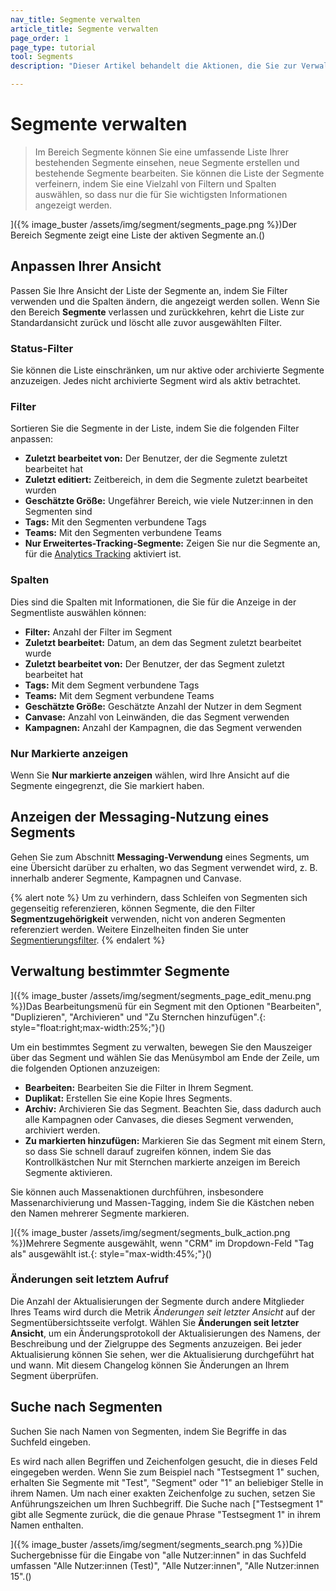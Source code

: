 ```yaml
---
nav_title: Segmente verwalten
article_title: Segmente verwalten
page_order: 1
page_type: tutorial
tool: Segments
description: "Dieser Artikel behandelt die Aktionen, die Sie zur Verwaltung Ihrer Segmente durchführen können, z. B. das Filtern einer Liste von Segmenten, das Erstellen von Segmenten und das Bearbeiten von Segmenten."

---
```


# Segmente verwalten

> Im Bereich Segmente können Sie eine umfassende Liste Ihrer bestehenden Segmente einsehen, neue Segmente erstellen und bestehende Segmente bearbeiten. Sie können die Liste der Segmente verfeinern, indem Sie eine Vielzahl von Filtern und Spalten auswählen, so dass nur die für Sie wichtigsten Informationen angezeigt werden.

]({% image_buster /assets/img/segment/segments_page.png %})Der Bereich Segmente zeigt eine Liste der aktiven Segmente an.()

## Anpassen Ihrer Ansicht

Passen Sie Ihre Ansicht der Liste der Segmente an, indem Sie Filter verwenden und die Spalten ändern, die angezeigt werden sollen. Wenn Sie den Bereich **Segmente** verlassen und zurückkehren, kehrt die Liste zur Standardansicht zurück und löscht alle zuvor ausgewählten Filter.

### Status-Filter

Sie können die Liste einschränken, um nur aktive oder archivierte Segmente anzuzeigen. Jedes nicht archivierte Segment wird als aktiv betrachtet.

### Filter

Sortieren Sie die Segmente in der Liste, indem Sie die folgenden Filter anpassen:
- **Zuletzt bearbeitet von:** Der Benutzer, der die Segmente zuletzt bearbeitet hat
- **Zuletzt editiert:** Zeitbereich, in dem die Segmente zuletzt bearbeitet wurden
- **Geschätzte Größe:** Ungefährer Bereich, wie viele Nutzer:innen in den Segmenten sind
- **Tags:** Mit den Segmenten verbundene Tags
- **Teams:** Mit den Segmenten verbundene Teams
- **Nur Erweitertes-Tracking-Segmente:** Zeigen Sie nur die Segmente an, für die [Analytics Tracking]({{site.baseurl}}/user_guide/data_and_analytics/tracking/segment_analytics_tracking#segment-analytics-tracking) aktiviert ist.

### Spalten

Dies sind die Spalten mit Informationen, die Sie für die Anzeige in der Segmentliste auswählen können:
- **Filter:** Anzahl der Filter im Segment
- **Zuletzt bearbeitet:** Datum, an dem das Segment zuletzt bearbeitet wurde
- **Zuletzt bearbeitet von:** Der Benutzer, der das Segment zuletzt bearbeitet hat
- **Tags:** Mit dem Segment verbundene Tags
- **Teams:** Mit dem Segment verbundene Teams
- **Geschätzte Größe:** Geschätzte Anzahl der Nutzer in dem Segment
- **Canvase:** Anzahl von Leinwänden, die das Segment verwenden
- **Kampagnen:** Anzahl der Kampagnen, die das Segment verwenden

### Nur Markierte anzeigen

Wenn Sie **Nur markierte anzeigen** wählen, wird Ihre Ansicht auf die Segmente eingegrenzt, die Sie markiert haben.

## Anzeigen der Messaging-Nutzung eines Segments

Gehen Sie zum Abschnitt **Messaging-Verwendung** eines Segments, um eine Übersicht darüber zu erhalten, wo das Segment verwendet wird, z. B. innerhalb anderer Segmente, Kampagnen und Canvase.

{% alert note %}
Um zu verhindern, dass Schleifen von Segmenten sich gegenseitig referenzieren, können Segmente, die den Filter **Segmentzugehörigkeit** verwenden, nicht von anderen Segmenten referenziert werden. Weitere Einzelheiten finden Sie unter [Segmentierungsfilter]({{site.baseurl}}/user_guide/engagement_tools/segments/segmentation_filters/).
{% endalert %}

## Verwaltung bestimmter Segmente

]({% image_buster /assets/img/segment/segments_page_edit_menu.png %})Das Bearbeitungsmenü für ein Segment mit den Optionen "Bearbeiten", "Duplizieren", "Archivieren" und "Zu Sternchen hinzufügen".{: style="float:right;max-width:25%;"}()

Um ein bestimmtes Segment zu verwalten, bewegen Sie den Mauszeiger über das Segment und wählen Sie das Menüsymbol am Ende der Zeile, um die folgenden Optionen anzuzeigen:
- **Bearbeiten:** Bearbeiten Sie die Filter in Ihrem Segment.
- **Duplikat:** Erstellen Sie eine Kopie Ihres Segments.
- **Archiv:** Archivieren Sie das Segment. Beachten Sie, dass dadurch auch alle Kampagnen oder Canvases, die dieses Segment verwenden, archiviert werden.
- **Zu markierten hinzufügen:** Markieren Sie das Segment mit einem Stern, so dass Sie schnell darauf zugreifen können, indem Sie das Kontrollkästchen Nur mit Sternchen markierte anzeigen im Bereich Segmente aktivieren.
 
Sie können auch Massenaktionen durchführen, insbesondere Massenarchivierung und Massen-Tagging, indem Sie die Kästchen neben den Namen mehrerer Segmente markieren.

]({% image_buster /assets/img/segment/segments_bulk_action.png %})Mehrere Segmente ausgewählt, wenn "CRM" im Dropdown-Feld "Tag als" ausgewählt ist.{: style="max-width:45%;"}()

### Änderungen seit letztem Aufruf

Die Anzahl der Aktualisierungen der Segmente durch andere Mitglieder Ihres Teams wird durch die Metrik *Änderungen seit letzter Ansicht* auf der Segmentübersichtsseite verfolgt. Wählen Sie **Änderungen seit letzter Ansicht**, um ein Änderungsprotokoll der Aktualisierungen des Namens, der Beschreibung und der Zielgruppe des Segments anzuzeigen. Bei jeder Aktualisierung können Sie sehen, wer die Aktualisierung durchgeführt hat und wann. Mit diesem Changelog können Sie Änderungen an Ihrem Segment überprüfen.

## Suche nach Segmenten
Suchen Sie nach Namen von Segmenten, indem Sie Begriffe in das Suchfeld eingeben. 

Es wird nach allen Begriffen und Zeichenfolgen gesucht, die in dieses Feld eingegeben werden. Wenn Sie zum Beispiel nach "Testsegment 1" suchen, erhalten Sie Segmente mit "Test", "Segment" oder "1" an beliebiger Stelle in ihrem Namen. Um nach einer exakten Zeichenfolge zu suchen, setzen Sie Anführungszeichen um Ihren Suchbegriff. Die Suche nach ["Testsegment 1" gibt alle Segmente zurück, die die genaue Phrase "Testsegment 1" in ihrem Namen enthalten.

]({% image_buster /assets/img/segment/segments_search.png %})Die Suchergebnisse für die Eingabe von "alle Nutzer:innen" in das Suchfeld umfassen "Alle Nutzer:innen (Test)", "Alle Nutzer:innen", "Alle Nutzer:innen 15".()


